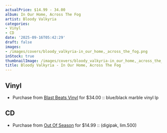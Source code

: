 ```yaml
---
actualPrice: $14.99 - 34.00
album: In Our Home, Across The Fog
artist: Bloody Valkyria
categories:
- Vinyl
- CD
date: '2025-09-16T05:42:29'
draft: false
images:
- /images/covers/bloody_valkyria-in_our_home,_across_the_fog.png
inStock: true
thumbnailImage: /images/covers/bloody_valkyria-in_our_home,_across_the_fog-thumb.png
title: Bloody Valkyria - In Our Home, Across The Fog
---
```


## Vinyl
* Purchase from [Blast Beats Vinyl](https://blastbeatsvinyl.com/products/bloody-valkyria-in-our-home-across-the-fog-blue-black-marble-vinyl-lp-1) for $34.00 :: blue/black marble vinyl lp
## CD
* Purchase from [Out Of Season](https://www.outofseasonlabel.com/products/bloody-valkyria-in-our-home-across-the-fog-cd-digipak-lim500) for $14.99 :: (digipak, lim.500)
